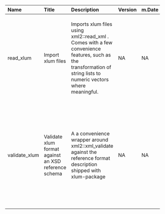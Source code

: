 

| Name          | Title                                                | Description                                                                                                                                                       | Version | m.Date | m.Time | Author                                                                       | Citation                                                                                                                                                                                      |
|:--------------|:-----------------------------------------------------|:------------------------------------------------------------------------------------------------------------------------------------------------------------------|:--------|:-------|:-------|:-----------------------------------------------------------------------------|:----------------------------------------------------------------------------------------------------------------------------------------------------------------------------------------------|
| read_xlum     | Import xlum files                                    | Imports xlum files using  xml2::read_xml . Comes with a few convenience features, such as the transformation of string lists to numeric vectors where meaningful. | NA      | NA     | NA     | Sebastian Kreutzer, Geography & Earth Sciences, Aberystwyth University -  | Kreutzer, S., 2022. read_xlum(): Import xlum files. In: Kreutzer, S., 2022. xlum: Read, Write, and Convert xlum Data. R package version 0.1.0.9000-17.                                        |
| validate_xlum | Validate xlum format against an XSD reference schema | A a convenience wrapper around  xml2::xml_validate  against the reference format description shipped with  xlum-package                                           | NA      | NA     | NA     | Sebastian Kreutzer, Geography & Earth Sciences, Aberystwyth University -  | Kreutzer, S., 2022. validate_xlum(): Validate xlum format against an XSD reference schema. In: Kreutzer, S., 2022. xlum: Read, Write, and Convert xlum Data. R package version 0.1.0.9000-17. |

